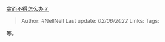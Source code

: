 [贪而不得怎么办？](https://www.zhihu.com/question/535402814/answer/2509154287)

> Author: #NellNell 
Last update: *02/06/2022* 
Links:
Tags: 

等。